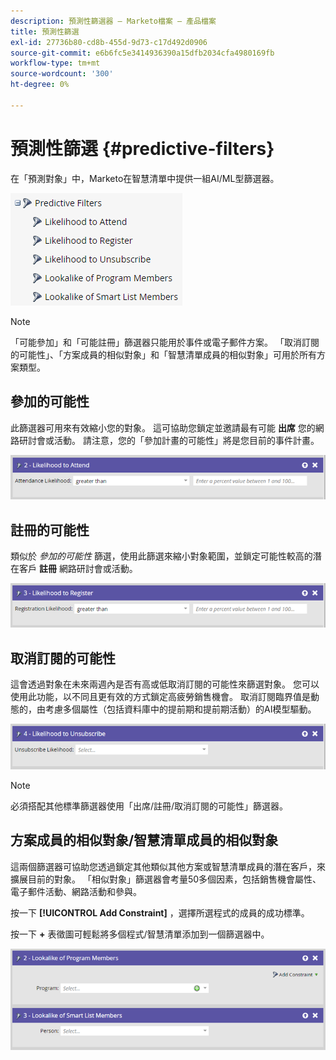 ```yaml
---
description: 預測性篩選器 — Marketo檔案 — 產品檔案
title: 預測性篩選
exl-id: 27736b80-cd8b-455d-9d73-c17d492d0906
source-git-commit: e6b6fc5e3414936390a15dfb2034cfa4980169fb
workflow-type: tm+mt
source-wordcount: '300'
ht-degree: 0%

---
```


# 預測性篩選 {#predictive-filters}

在「預測對象」中，Marketo在智慧清單中提供一組AI/ML型篩選器。

![影像一](assets/predictive-filters-1.png)

>[!NOTE]
>
>「可能參加」和「可能註冊」篩選器只能用於事件或電子郵件方案。 「取消訂閱的可能性」、「方案成員的相似對象」和「智慧清單成員的相似對象」可用於所有方案類型。

## 參加的可能性

此篩選器可用來有效縮小您的對象。 這可協助您鎖定並邀請最有可能 **出席** 您的網路研討會或活動。 請注意，您的「參加計畫的可能性」將是您目前的事件計畫。

![影像二](assets/predictive-filters-2.png)

## 註冊的可能性

類似於 _參加的可能性_ 篩選，使用此篩選來縮小對象範圍，並鎖定可能性較高的潛在客戶 **註冊** 網路研討會或活動。

![第三圖](assets/predictive-filters-3.png)

## 取消訂閱的可能性

這會透過對象在未來兩週內是否有高或低取消訂閱的可能性來篩選對象。 您可以使用此功能，以不同且更有效的方式鎖定高疲勞銷售機會。 取消訂閱臨界值是動態的，由考慮多個屬性（包括資料庫中的提前期和提前期活動）的AI模型驅動。

![影像四](assets/predictive-filters-4.png)

>[!NOTE]
>
>必須搭配其他標準篩選器使用「出席/註冊/取消訂閱的可能性」篩選器。

## 方案成員的相似對象/智慧清單成員的相似對象

這兩個篩選器可協助您透過鎖定其他類似其他方案或智慧清單成員的潛在客戶，來擴展目前的對象。 「相似對象」篩選器會考量50多個因素，包括銷售機會屬性、電子郵件活動、網路活動和參與。

按一下 **[!UICONTROL Add Constraint]** ，選擇所選程式的成員的成功標準。

按一下 **+** 表徵圖可輕鬆將多個程式/智慧清單添加到一個篩選器中。

![第五圖](assets/predictive-filters-5.png)
